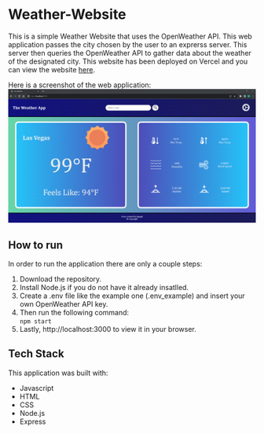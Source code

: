 # Weather-Website
 This is a simple Weather Website that uses the OpenWeather API. This web application passes the city chosen by the user to an exprerss server. This server then queries the OpenWeather API to gather data about the weather of the designated city. This website has been deployed on Vercel and you can view the website [here](https://the-weather-app-dun.vercel.app/).


Here is a screenshot of the web application:
![Alt text](Screenshot.PNG)


## How to run
In order to run the application there are only a couple steps:
 1) Download the repository.
 2) Install Node.js if you do not have it already insatlled.
 3) Create a .env file like the example one (.env_example) and insert your own OpenWeather API key.
 4) Then run the following command: <br>
    ```npm start```
 5) Lastly, http://localhost:3000 to view it in your browser.

## Tech Stack
This application was built with:
  * Javascript
  * HTML
  * CSS
  * Node.js
  * Express
